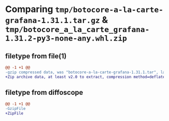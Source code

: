 # Comparing `tmp/botocore-a-la-carte-grafana-1.31.1.tar.gz` & `tmp/botocore_a_la_carte_grafana-1.31.2-py3-none-any.whl.zip`

## filetype from file(1)

```diff
@@ -1 +1 @@
-gzip compressed data, was "botocore-a-la-carte-grafana-1.31.1.tar", last modified: Sat Jul  8 01:42:16 2023, max compression
+Zip archive data, at least v2.0 to extract, compression method=deflate
```

## filetype from diffoscope

```diff
@@ -1 +1 @@
-GzipFile
+ZipFile
```

